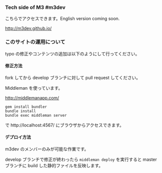 ### Tech side of M3 #m3dev

こちらでアクセスできます。English version coming soon.

http://m3dev.github.io/

### このサイトの運用について

typo の修正やコンテンツの追加は以下のようにして行ってください。

#### 修正方法

fork してから develop ブランチに対して pull request してください。

Middleman を使っています。

http://middlemanapp.com/

```
gem install bundler
bundle install
bundle exec middleman server
```

で http://localhost:4567/ にブラウザからアクセスできます。

#### デプロイ方法

m3dev のメンバーのみが可能な作業です。

develop ブランチで修正が終わったら `middleman deploy` を実行すると master ブランチに build した静的ファイルを反映します。


